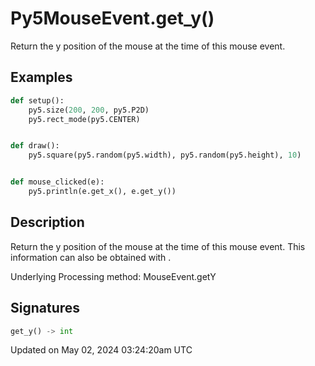 # Py5MouseEvent.get_y()

Return the y position of the mouse at the time of this mouse event.

## Examples

<div class="example-table">

<div class="example-row"><div class="example-cell-image">

</div><div class="example-cell-code">

```python
def setup():
    py5.size(200, 200, py5.P2D)
    py5.rect_mode(py5.CENTER)


def draw():
    py5.square(py5.random(py5.width), py5.random(py5.height), 10)


def mouse_clicked(e):
    py5.println(e.get_x(), e.get_y())
```

</div></div>

</div>

## Description

Return the y position of the mouse at the time of this mouse event. This information can also be obtained with [](sketch_mouse_y).

Underlying Processing method: MouseEvent.getY

## Signatures

```python
get_y() -> int
```

Updated on May 02, 2024 03:24:20am UTC
